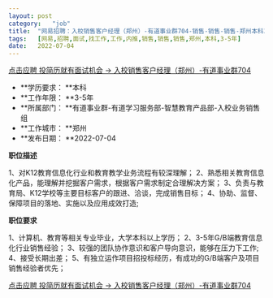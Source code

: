 ```yaml
---
layout:	post
category:	"job"
title:	"网易招聘：入校销售客户经理（郑州）-有道事业群704-销售-销售-销售-郑州本科3-5年"
tags:	[网易,招聘,面试,找工作,工作,内推,销售,销售,销售,郑州,本科,3-5年]
date:	2022-07-04
---
```


[点击应聘 投简历就有面试机会 -> 入校销售客户经理（郑州）-有道事业群704](http://mobile.bole.netease.com/bole/boleDetail?id=41099&employeeId=346f03c3cda5f04c&key=all)



- **学历要求： **本科
- **工作年限： **3-5年
- **所属部门： **有道事业群-有道学习服务部-智慧教育产品部-入校业务销售组
- **工作城市： **郑州
- **发布日期： **2022-07-04



**职位描述**

1、对K12教育信息化行业和教育教学业务流程有较深理解；
2、熟悉相关教育信息化产品，能理解并挖掘客户需求，根据客户需求制定合理解决方案；
3、负责与教育局、K12学校等主要目标客户的跟进、洽谈，完成销售目标；
4、协助、监督、保障项目的落地、实施以及应用成效打造;



**职位要求**

1、计算机、教育等相关专业毕业，大学本科以上学历；
2、3-5年G/B端教育信息化行业销售经验；
3、较强的团队协作意识和客户导向意识，能够在压力下工作;
4、接受长期出差；
5、有独立运作项目招投标经历，有成功的G/B端客户及项目销售经验者优先；



[点击应聘 投简历就有面试机会 -> 入校销售客户经理（郑州）-有道事业群704](http://mobile.bole.netease.com/bole/boleDetail?id=41099&employeeId=346f03c3cda5f04c&key=all)